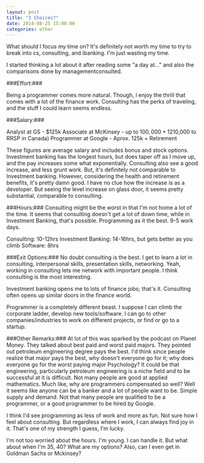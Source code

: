 ```yaml
---
layout: post
title: "3 Choices?"
date: 2014-08-25 15:00:00
categories: other
---
```

What should I focus my time on? It's definitely not worth my time to try to break into cs, consulting, and ibanking. I'm just wasting my time.

I started thinking a lot about it after reading some "a day at..." and also the comparisons done by managementconsulted.

###Effort:###

Being a programmer comes more natural. Though, I enjoy the thrill that comes with a lot of the finance work. Consulting has the perks of traveling, and the stuff I could learn seems endless.

###Salary:###

Analyst at GS - $125k
Associate at McKinsey - up to $100,000 + 12% to Retirement or ($10,000 to RRSP in Canada)
Programmer at Google - Aprox. 125k + Retirement

These figures are average salary and includes bonus and stock options.
Investment banking has the longest hours, but does taper off as I move up, and the pay increases some what exponentially.
Consulting also see a good increase, and less grunt work. But, it's definitely not comparable to Investment banking. However, considering the health and retirement benefits, it's pretty damn good.
I have no clue how the increase is as a developer. But seeing the level increase on glass door, it seems pretty substantial, comparable to consulting.

###Hours:###
Consulting might be the worst in that I'm not home a lot of the time. It seems that consulting doesn't get a lot of down time, while in Investment Banking, that's possible. Programming as it the best. 9-5 work days.

Consulting: 10-12hrs
Investment Banking: 14-16hrs, but gets better as you climb
Software: 8hrs

###Exit Options:###
No doubt consulting is the best. I get to learn a lot in consulting, interpersonal skills, presentation skills, networking. Yeah, working in consulting lets me network with important people. I think consulting is the most interesting.

Investment banking opens me to lots of finance jobs; that's it. Consulting often opens up similar doors in the finance world.

Programmer is a completely different beast. I suppose I can climb the corporate ladder, develop new tools/software. I can go to other companies/industries to work on different projects, or find or go to a startup.

###Other Remarks:###
At lot of this was sparked by the podcast on Planet Money. They talked about best paid and worst paid majors. They pointed out petroleum engineering degree pays the best. I'd think since people realize that major pays the best, why doesn't everyone go for it; why does everyone go for the worst paying major Psychology? It could be that engineering, particularly petroleum engineering is a niche field and to be successful at it is difficult. Not many people are good at applied mathematics. Much like, why are programmers compensated so well? Well it seems like anyone can be a banker and a lot of people want to be. Simple supply and demand. Not that many people are qualified to be a programmer, or a good programmer to be hired by Google.

I think I'd see programming as less of work and more as fun. Not sure how I feel about consulting. But regardless where I work, I can always find joy in it. That's one of my strength I guess, I'm lucky.

I'm not too worried about the hours. I'm young. I can handle it. But what about when I'm 35, 40? What are my options? Also, can I even get in Goldman Sachs or Mckinsey?